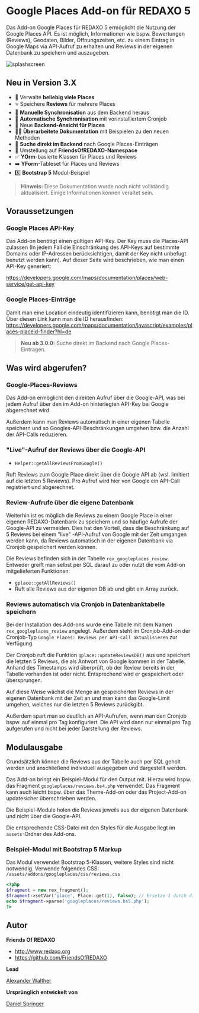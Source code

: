 # Google Places Add-on für REDAXO 5

Das Add-on Google Places für REDAXO 5 ermöglicht die Nutzung der Google Places API. Es ist möglich, Informationen wie bspw. Bewertungen (Reviews), Geodaten, Bilder, Öffnungszeiten, etc. zu einem Eintrag in Google Maps via API-Aufruf zu erhalten und Reviews in der eigenen Datenbank zu speichern und auszugeben.

![splashscreen](https://user-images.githubusercontent.com/16903055/140534021-cd09791c-9dc5-4c11-8f40-d16e72b43cf8.jpg)

## Neu in Version 3.X

* 💯 Verwalte **beliebig viele Places**
* ⭐ Speichere **Reviews** für mehrere Places
* 🔄️ **Manuelle Synchronisation** aus dem Backend heraus
* 🔄️ **Automatische Synchronisation** mit vorinstalliertem Cronjob
* 🏪 Neue **Backend-Ansicht für Places**
* 💁🏻 **Überarbeitete Dokumentation** mit Beispielen zu den neuen Methoden
* 🔎 **Suche direkt im Backend** nach Google Places-Einträgen
* 🦖 Umstellung auf **FriendsOfREDAXO-Namespace**
* ✅ **YOrm**-basierte Klassen für Places und Reviews
* ➡️ **YForm**-Tableset für Places und Reviews
* 5️⃣ **Bootstrap 5** Modul-Beispiel

> **Hinweis:** Diese Dokumentation wurde noch nicht vollständig aktualisiert. Einige Informationen können veraltet sein.

## Voraussetzungen

### Google Places API-Key

Das Add-on benötigt einen gültigen API-Key. Der Key muss die Places-API zulassen (In jedem Fall die Einschränkung des API-Keys auf bestimmte Domains oder IP-Adressen berücksichtigen, damit der Key nicht unbefugt benutzt werden kann). Auf dieser Seite wird beschrieben, wie man einen API-Key generiert:

<https://developers.google.com/maps/documentation/places/web-service/get-api-key>

### Google Places-Einträge

Damit man eine Location eindeutig identifizieren kann, benötigt man die ID. Über diesen Link kann man die ID herausfinden: <https://developers.google.com/maps/documentation/javascript/examples/places-placeid-finder?hl=de>

> **Neu ab 3.0.0:** Suche direkt im Backend nach Google Places-Einträgen.

## Was wird abgerufen?

### Google-Places-Reviews

Das Add-on ermöglicht den direkten Aufruf über die Google-API, was bei jedem Aufruf über den im Add-on hinterlegten API-Key bei Google abgerechnet wird.

Außerdem kann man Reviews automatisch in einer eigenen Tabelle speichern und so Googles-API-Beschränkungen umgehen bzw. die Anzahl der API-Calls reduzieren.

### "Live"-Aufruf der Reviews über die Google-API

* `Helper::getAllReviewsFromGoogle()`

Ruft Reviews zum Google Place direkt über die Google API ab (wsl. limitiert auf die letzten 5 Reviews). Pro Aufruf wird hier von Google ein API-Call registriert und abgerechnet.

### Review-Aufrufe über die eigene Datenbank

Weiterhin ist es möglich die Reviews zu einem Google Place in einer eigenen REDAXO-Datenbank zu speichern und so häufige Aufrufe der Google-API zu vermeiden. Dies hat den Vorteil, dass die Beschränkung auf 5 Reviews bei einem "live" -API-Aufruf von Google mit der Zeit umgangen werden kann, da Reviews automatisch in der eigenen Datenbank via Cronjob gespeichert werden können.

Die Reviews befinden sich in der Tabelle `rex_googleplaces_review`. Entweder greift man selbst per SQL darauf zu oder nutzt die vom Add-on mitgelieferten Funktionen:

* `gplace::getAllReviews()`
* Ruft alle Reviews aus der eigenen DB ab und gibt ein Array zurück.

### Reviews automatisch via Cronjob in Datenbanktabelle speichern

Bei der Installation des Add-ons wurde eine Tabelle mit dem Namen `rex_googleplaces_review` angelegt. Außerdem steht im Cronjob-Add-on der Cronjob-Typ `Google Places: Reviews per API-Call aktualisieren` zur Verfügung.

Der Cronjob ruft die Funktion `gplace::updateReviewsDB()` aus und speichert die letzten 5 Reviews, die als Antwort von Google kommen in der Tabelle. Anhand des Timestamps wird überprüft, ob der Review bereits in der Tabelle vorhanden ist oder nicht. Entsprechend wird er gespeichert oder übersprungen.

Auf diese Weise wächst die Menge an gespeicherten Reviews in der eigenen Datenbank mit der Zeit an und man kann das Google-Limit umgehen, welches nur die letzten 5 Reviews zurückgibt.

Außerdem spart man so deutlich an API-Aufrufen, wenn man den Cronjob bspw. auf einmal pro Tag  konfiguriert. Die API wird dann nur einmal pro Tag aufgerufen und nicht bei jeder Darstellung der Reviews.

## Modulausgabe

Grundsätzlich können die Reviews aus der Tabelle auch per SQL geholt werden und anschließend individuell ausgegeben und dargestellt werden.

Das Add-on bringt ein Beispiel-Modul für den Output mit. Hierzu wird bspw. das Fragment `googleplaces/reviews.bs4.php` verwendet. Das Fragment kann auch leicht bspw. über das Theme-Add-on oder das Project-Add-on updatesicher überschrieben werden.

Die Beispiel-Module holen die Reviews jeweils aus der eigenen Datenbank und nicht über die Google-API.

Die entsprechende CSS-Datei mit den Styles für die Ausgabe liegt im `assets`-Ordner des Add-ons.

### Beispiel-Modul mit Bootstrap 5 Markup

Das Modul verwendet Bootstrap 5-Klassen, weitere Styles sind nicht notwendig. Verwende folgendes CSS: `/assets/addons/googleplaces/css/reviews.css`

```php
<?php
$fragment = new rex_fragment();
$fragment->setVar('place', Place::get(1), false); // Ersetze 1 durch die ID des gewünschten Eintrags
echo $fragment->parse('googleplaces/reviews.bs5.php');
?>
```

## Autor

**Friends Of REDAXO**

* <http://www.redaxo.org>
* <https://github.com/FriendsOfREDAXO>

**Lead**

[Alexander Walther](https://github.com/alxndr-w)

**Ursprünglich entwickelt von**

[Daniel Springer](https://github.com/danspringer)
